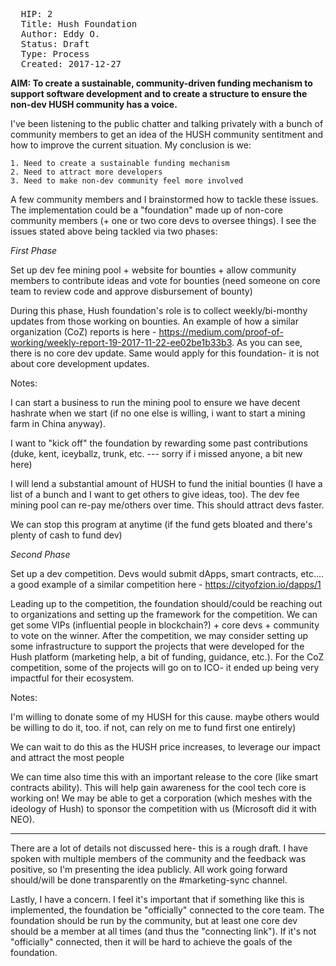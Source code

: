 <pre>
  HIP: 2
  Title: Hush Foundation
  Author: Eddy O. <ejdolivares@gmail.com>
  Status: Draft
  Type: Process
  Created: 2017-12-27
</pre>

**AIM: To create a sustainable, community-driven funding mechanism to support software development and to create a structure to ensure the non-dev HUSH community has a voice.**

I've been listening to the public chatter and talking privately with a bunch of community members to get an idea of the HUSH community sentitment and how to improve the current situation. My conclusion is we:

	1. Need to create a sustainable funding mechanism
	2. Need to attract more developers
	3. Need to make non-dev community feel more involved

A few community members and I brainstormed how to tackle these issues. The implementation could be a "foundation" made up of non-core community members (+ one or two core devs to oversee things). I see the issues stated above being tackled via two phases: 

*First Phase*

Set up dev fee mining pool + website for bounties + allow community members to contribute ideas and vote for bounties (need someone on core team to review code and approve disbursement of bounty)

During this phase, Hush foundation's role is to collect weekly/bi-monthy updates from those working on bounties. An example of how a similar organization (CoZ) reports is here - https://medium.com/proof-of-working/weekly-report-19-2017-11-22-ee02be1b33b3. As you can see, there is no core dev update. Same would apply for this foundation- it is not about core development updates. 

Notes:

I can start a business to run the mining pool to ensure we have decent hashrate when we start (if no one else is willing, i want to start a mining farm in China anyway). 

I want to "kick off" the foundation by rewarding some past contributions (duke, kent, iceyballz, trunk, etc. --- sorry if i missed anyone, a bit new here)

I will lend a substantial amount of HUSH to fund the initial bounties (I have a list of a bunch and I want to get others to give ideas, too). The dev fee mining pool can re-pay me/others over time. This should attract devs faster.

We can stop this program at anytime (if the fund gets bloated and there's plenty of cash to fund dev)


*Second Phase*

Set up a dev competition. Devs would submit dApps, smart contracts, etc.... a good example of a similar competition here - https://cityofzion.io/dapps/1

Leading up to the competition, the foundation should/could be reaching out to organizations and setting up the framework for the competition. We can get some VIPs (influential people in blockchain?) + core devs + community to vote on the winner. After the competition, we may consider setting up some infrastructure to support the projects that were developed for the Hush platform (marketing help, a bit of funding, guidance,  etc.). For the CoZ competition, some of the projects will go on to ICO- it ended up being very impactful for their ecosystem.

Notes:

I'm willing to donate some of my HUSH for this cause. maybe others would be willing to do it, too. if not, can rely on me to fund first one entirely)

We can wait to do this as the HUSH price increases, to leverage our impact and attract the most people

We can time also time this with an important release to the core (like smart contracts ability). This will help gain awareness for the cool tech core is working on! We may be able to get a corporation (which meshes with the ideology of Hush) to sponsor the competition with us (Microsoft did it with NEO).

____

There are a lot of details not discussed here- this is a rough draft. I have spoken with multiple members of the community and the feedback was positive, so I'm presenting the idea publicly. All work going forward should/will be done transparently on the #marketing-sync channel.

Lastly, I have a concern. I feel it's important that if something like this is implemented, the foundation be "officially" connected to the core team. The foundation should be run by the community, but at least one core dev should be a member at all times (and thus the "connecting link"). If it's not "officially" connected, then it will be hard to achieve the goals of the foundation. 

